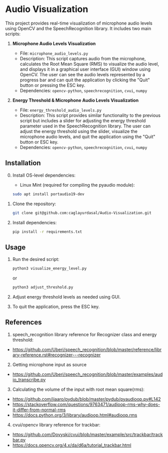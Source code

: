 # Audio Visualization

This project provides real-time visualization of microphone audio levels using OpenCV and the SpeechRecognition library. It includes two main scripts:

1. **Microphone Audio Levels Visualization**
   - File: `microphone_audio_levels.py`
   - Description: This script captures audio from the microphone, calculates the Root Mean Square (RMS) to visualize the audio level, and displays it in a graphical user interface (GUI) window using OpenCV. The user can see the audio levels represented by a progress bar and can quit the application by clicking the "Quit" button or pressing the ESC key.
   - Dependencies: `opencv-python`, `speechrecognition`, `cvui`, `numpy`

2. **Energy Threshold & Microphone Audio Levels Visualization**
   - File: `energy_threshold_audio_levels.py`
   - Description: This script provides similar functionality to the previous script but includes a slider for adjusting the energy threshold parameter used in the SpeechRecognition library. The user can adjust the energy threshold using the slider, visualize the microphone audio levels, and quit the application using the "Quit" button or ESC key.
   - Dependencies: `opencv-python`, `speechrecognition`, `cvui`, `numpy`

## Installation
0. Install OS-level dependencies:
   - Linux Mint (required for compiling the pyaudio module):
   ```bash
   sudo apt install portaudio19-dev
   ```   
1. Clone the repository:
   ```bash
   git clone git@github.com:caglayurdasal/Audio-Visualization.git
   ```

2. Install dependencies:
   ```bash
   pip install -r requirements.txt
   ```

## Usage
1. Run the desired script:
   ```bash
   python3 visualize_energy_level.py
   ```
   or
   ```bash
   python3 adjust_threshold.py
   ```
2. Adjust energy threshold levels as needed using GUI.

3. To quit the application, press the ESC key.

## References
1. speech_recognition library reference for Recognizer class and energy threshold:
- https://github.com/Uberi/speech_recognition/blob/master/reference/library-reference.rst#recognizer---recognizer
2. Getting microphone input as source
- https://github.com/Uberi/speech_recognition/blob/master/examples/audio_transcribe.py
3. Calculating the volume of the input with root mean square(rms):
- https://github.com/jiaaro/pydub/blob/master/pydub/pyaudioop.py#L142
- https://stackoverflow.com/questions/9763471/audioop-rms-why-does-it-differ-from-normal-rms
- https://docs.python.org/3/library/audioop.html#audioop.rms
4. cvui/opencv library reference for trackbar:
- https://github.com/Dovyski/cvui/blob/master/example/src/trackbar/trackbar.py
- https://docs.opencv.org/4.x/da/d6a/tutorial_trackbar.html

      
   

